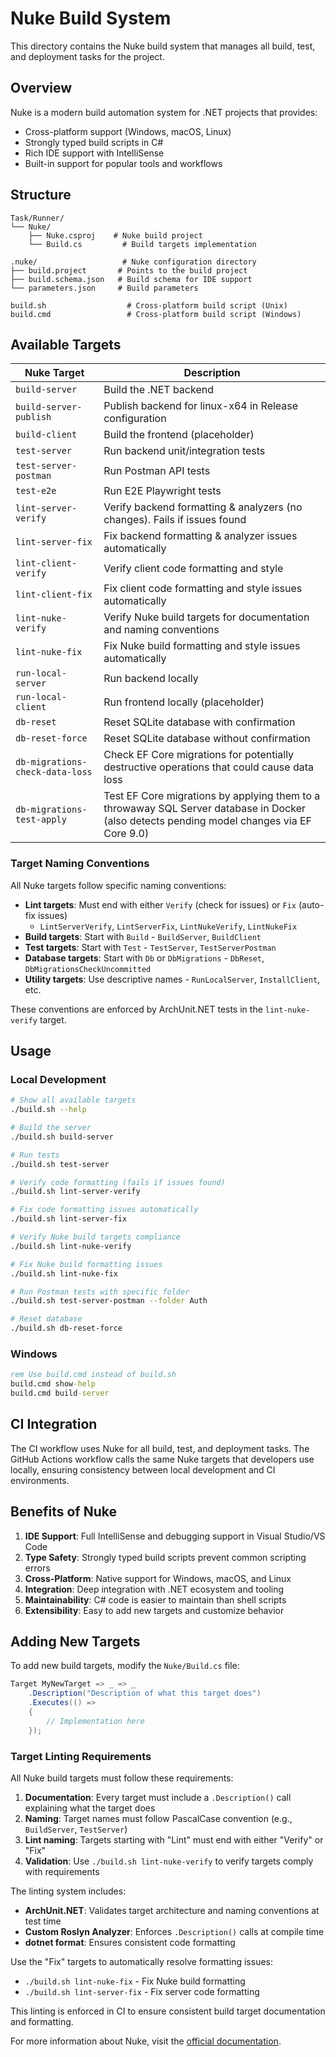 # Nuke Build System

This directory contains the Nuke build system that manages all build, test, and deployment tasks for the project.

## Overview

Nuke is a modern build automation system for .NET projects that provides:
- Cross-platform support (Windows, macOS, Linux)
- Strongly typed build scripts in C#
- Rich IDE support with IntelliSense
- Built-in support for popular tools and workflows

## Structure

```
Task/Runner/
└── Nuke/
    ├── Nuke.csproj    # Nuke build project
    └── Build.cs         # Build targets implementation

.nuke/                   # Nuke configuration directory
├── build.project       # Points to the build project
├── build.schema.json   # Build schema for IDE support
└── parameters.json     # Build parameters

build.sh                  # Cross-platform build script (Unix)
build.cmd                 # Cross-platform build script (Windows)
```

## Available Targets

| Nuke Target | Description |
|-------------|-------------|
| `build-server` | Build the .NET backend |
| `build-server-publish` | Publish backend for linux-x64 in Release configuration |
| `build-client` | Build the frontend (placeholder) |
| `test-server` | Run backend unit/integration tests |
| `test-server-postman` | Run Postman API tests |
| `test-e2e` | Run E2E Playwright tests |
| `lint-server-verify` | Verify backend formatting & analyzers (no changes). Fails if issues found |
| `lint-server-fix` | Fix backend formatting & analyzer issues automatically |
| `lint-client-verify` | Verify client code formatting and style |
| `lint-client-fix` | Fix client code formatting and style issues automatically |
| `lint-nuke-verify` | Verify Nuke build targets for documentation and naming conventions |
| `lint-nuke-fix` | Fix Nuke build formatting and style issues automatically |
| `run-local-server` | Run backend locally |
| `run-local-client` | Run frontend locally (placeholder) |
| `db-reset` | Reset SQLite database with confirmation |
| `db-reset-force` | Reset SQLite database without confirmation |
| `db-migrations-check-data-loss` | Check EF Core migrations for potentially destructive operations that could cause data loss |
| `db-migrations-test-apply` | Test EF Core migrations by applying them to a throwaway SQL Server database in Docker (also detects pending model changes via EF Core 9.0) |

### Target Naming Conventions

All Nuke targets follow specific naming conventions:

- **Lint targets**: Must end with either `Verify` (check for issues) or `Fix` (auto-fix issues)
  - `LintServerVerify`, `LintServerFix`, `LintNukeVerify`, `LintNukeFix`
- **Build targets**: Start with `Build` - `BuildServer`, `BuildClient`
- **Test targets**: Start with `Test` - `TestServer`, `TestServerPostman`
- **Database targets**: Start with `Db` or `DbMigrations` - `DbReset`, `DbMigrationsCheckUncommitted`
- **Utility targets**: Use descriptive names - `RunLocalServer`, `InstallClient`, etc.

These conventions are enforced by ArchUnit.NET tests in the `lint-nuke-verify` target.

## Usage

### Local Development

```bash
# Show all available targets
./build.sh --help

# Build the server
./build.sh build-server

# Run tests
./build.sh test-server

# Verify code formatting (fails if issues found)
./build.sh lint-server-verify

# Fix code formatting issues automatically
./build.sh lint-server-fix

# Verify Nuke build targets compliance
./build.sh lint-nuke-verify

# Fix Nuke build formatting issues
./build.sh lint-nuke-fix

# Run Postman tests with specific folder
./build.sh test-server-postman --folder Auth

# Reset database
./build.sh db-reset-force
```

### Windows

```cmd
rem Use build.cmd instead of build.sh
build.cmd show-help
build.cmd build-server
```

## CI Integration

The CI workflow uses Nuke for all build, test, and deployment tasks. The GitHub Actions workflow calls the same Nuke targets that developers use locally, ensuring consistency between local development and CI environments.

## Benefits of Nuke

1. **IDE Support**: Full IntelliSense and debugging support in Visual Studio/VS Code
2. **Type Safety**: Strongly typed build scripts prevent common scripting errors
3. **Cross-Platform**: Native support for Windows, macOS, and Linux
4. **Integration**: Deep integration with .NET ecosystem and tooling
5. **Maintainability**: C# code is easier to maintain than shell scripts
6. **Extensibility**: Easy to add new targets and customize behavior

## Adding New Targets

To add new build targets, modify the `Nuke/Build.cs` file:

```csharp
Target MyNewTarget => _ => _
    .Description("Description of what this target does")
    .Executes(() =>
    {
        // Implementation here
    });
```

### Target Linting Requirements

All Nuke build targets must follow these requirements:

1. **Documentation**: Every target must include a `.Description()` call explaining what the target does
2. **Naming**: Target names must follow PascalCase convention (e.g., `BuildServer`, `TestServer`)
3. **Lint naming**: Targets starting with "Lint" must end with either "Verify" or "Fix"
4. **Validation**: Use `./build.sh lint-nuke-verify` to verify targets comply with requirements

The linting system includes:
- **ArchUnit.NET**: Validates target architecture and naming conventions at test time
- **Custom Roslyn Analyzer**: Enforces `.Description()` calls at compile time
- **dotnet format**: Ensures consistent code formatting

Use the "Fix" targets to automatically resolve formatting issues:
- `./build.sh lint-nuke-fix` - Fix Nuke build formatting
- `./build.sh lint-server-fix` - Fix server code formatting

This linting is enforced in CI to ensure consistent build target documentation and formatting.

For more information about Nuke, visit the [official documentation](https://nuke.build/).